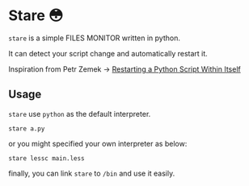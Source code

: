 # Stare 😳

`stare` is a simple FILES MONITOR written in python.

It can detect your script change and automatically restart it.

Inspiration from Petr Zemek -> [Restarting a Python Script Within Itself](https://blog.petrzemek.net/2014/03/23/restarting-a-python-script-within-itself/)

## Usage

`stare` use `python` as the default interpreter.

    stare a.py

or you might specified your own interpreter as below:

    stare lessc main.less

finally, you can link `stare` to `/bin` and use it easily.
